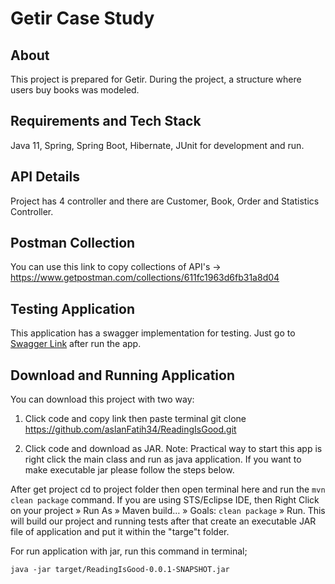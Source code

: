 #  Getir Case Study

## About
This project is prepared for Getir. During the project, a structure where users buy books was modeled.

## Requirements and Tech Stack

Java 11, Spring, Spring Boot, Hibernate, JUnit for development and run.

## API Details
Project has 4 controller and there are Customer, Book, Order and Statistics Controller.

## Postman Collection
You can use this link to copy collections of API's -> https://www.getpostman.com/collections/611fc1963d6fb31a8d04

## Testing Application

This application has a swagger implementation for testing.
Just go to [Swagger Link](http://localhost:8080/swagger-ui/index.html#/) after run the app. 


## Download and Running Application

You can download this project with two way:
1) Click code and copy link then paste terminal  git clone https://github.com/aslanFatih34/ReadingIsGood.git

2) Click code and download as JAR.
Note: Practical way to start this app is right click the main class and run as java application. If you want to make executable jar please follow the steps below.

After get project cd to project folder then open terminal here and run the 
```mvn clean package``` 
command. If you are using STS/Eclipse IDE, then Right Click on your project » Run As » Maven build… » Goals: 
```clean package``` 
» Run. This will build our project and running tests after that create an executable JAR file of application and put it within the "targe"t folder.

For run application with jar, run this command in terminal;

```java -jar target/ReadingIsGood-0.0.1-SNAPSHOT.jar```




